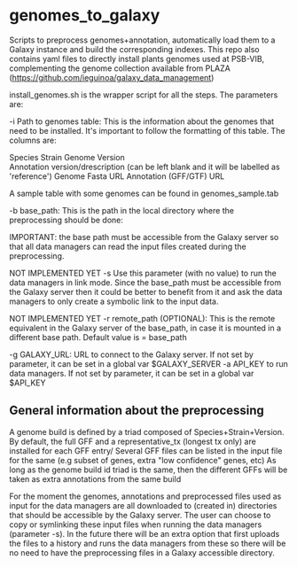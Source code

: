 # genomes_to_galaxy
Scripts to preprocess genomes+annotation, automatically load them to a Galaxy instance and build the corresponding indexes. This repo also contains yaml files to directly install plants genomes used at PSB-VIB, complementing the genome collection available from PLAZA (https://github.com/ieguinoa/galaxy_data_management)


install_genomes.sh is the wrapper script for all the steps.
The parameters are:

-i Path to genomes table: This is the information about the genomes that need to be installed. It's important to follow the formatting of this table. The columns are:

Species
Strain 
Genome Version        
Annotation version/drescription (can be left blank and it will be labelled as 'reference')
Genome Fasta URL
Annotation (GFF/GTF) URL 

A sample table with some genomes can be found in genomes_sample.tab

-b base_path: This is the path in the local directory where the preprocessing should be done: 

IMPORTANT: the base path must be accessible from the Galaxy server so that all data managers can read the input files created during the preprocessing.

NOT IMPLEMENTED YET
-s Use this parameter (with no value) to run the data managers in link mode. Since the base_path must be accessible from the Galaxy server then it could be better to benefit from it and ask the data managers to only create a symbolic link to the input data. 

NOT IMPLEMENTED YET
-r remote_path (OPTIONAL): This is the remote equivalent in the Galaxy server of the base_path, in case it is mounted in a different base path. Default value is = base_path


-g GALAXY_URL: URL to connect to the Galaxy server. If not set by parameter, it can be set in a global var $GALAXY_SERVER
-a API_KEY to run data managers. If not set by parameter, it can be set in a global var $API_KEY

## General information about the preprocessing
A genome build is defined by a triad composed of Species+Strain+Version. 
By default, the full GFF and a representative_tx (longest tx only) are installed for each GFF entry/
Several GFF files can be listed in the input file for the same  (e.g subset of genes, extra "low confidence" genes, etc)
As long as the genome build id triad is the same, then the different GFFs will be taken as extra annotations from the same build


For the moment the genomes, annotations and preprocessed files used as input for the data managers are all downloaded to (created in) directories that should be accessible by the Galaxy server. The user can choose to copy or symlinking these input files when running the data managers (parameter -s). 
In the future there will be an extra option that first uploads the files to a history and runs the data managers from these so there will be no need to have the preprocessing files in a Galaxy accessible directory.
